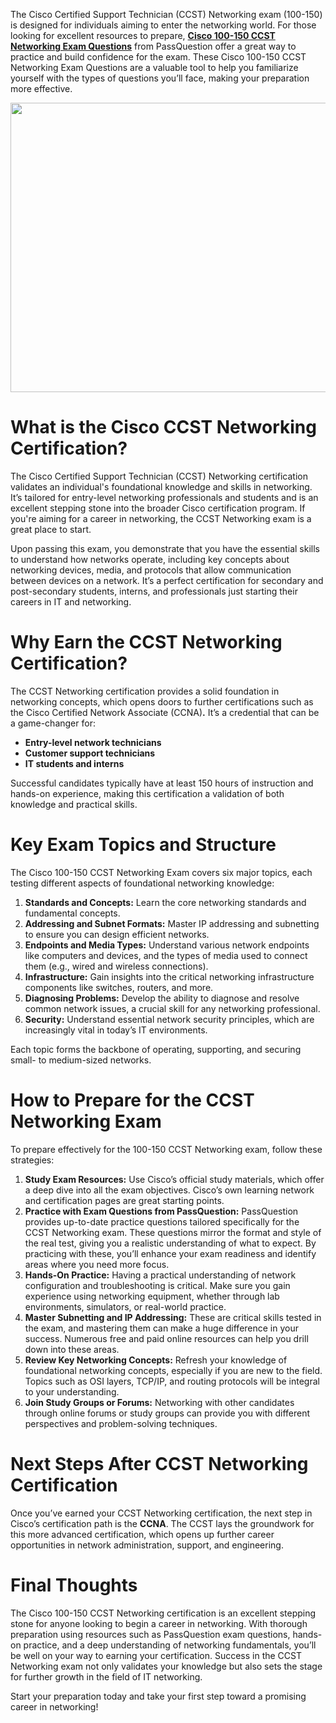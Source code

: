 <p>The Cisco Certified Support Technician (CCST) Networking exam (100-150) is designed for individuals aiming to enter the networking world. For those looking for excellent resources to prepare, <strong><a href="https://www.passquestion.com/100-150.html">Cisco 100-150 CCST Networking Exam Questions</a></strong> from PassQuestion offer a great way to practice and build confidence for the exam. These Cisco 100-150 CCST Networking Exam Questions are a valuable tool to help you familiarize yourself with the types of questions you&rsquo;ll face, making your preparation more effective.</p>

<p><img alt="" src="https://www.passquestion.com/uploads/pqcom/images/20241008/5d384c4a267614f5dc6e3bf5ced3a273.png" style="height:463px; width:618px" /></p>

<h1>What is the Cisco CCST Networking Certification?</h1>

<p>The Cisco Certified Support Technician (CCST) Networking certification validates an individual&#39;s foundational knowledge and skills in networking. It&rsquo;s tailored for entry-level networking professionals and students and is an excellent stepping stone into the broader Cisco certification program. If you&#39;re aiming for a career in networking, the CCST Networking exam is a great place to start.</p>

<p>Upon passing this exam, you demonstrate that you have the essential skills to understand how networks operate, including key concepts about networking devices, media, and protocols that allow communication between devices on a network. It&rsquo;s a perfect certification for secondary and post-secondary students, interns, and professionals just starting their careers in IT and networking.</p>

<h1>Why Earn the CCST Networking Certification?</h1>

<p>The CCST Networking certification provides a solid foundation in networking concepts, which opens doors to further certifications such as the Cisco Certified Network Associate (CCNA)<strong>.</strong> It&rsquo;s a credential that can be a game-changer for:</p>

<ul>
	<li><strong>Entry-level network technicians</strong></li>
	<li><strong>Customer support technicians</strong></li>
	<li><strong>IT students and interns</strong></li>
</ul>

<p>Successful candidates typically have at least 150 hours of instruction and hands-on experience, making this certification a validation of both knowledge and practical skills.</p>

<h1>Key Exam Topics and Structure</h1>

<p>The Cisco 100-150 CCST Networking Exam covers six major topics, each testing different aspects of foundational networking knowledge:</p>

<ol>
	<li><strong>Standards and Concepts:</strong> Learn the core networking standards and fundamental concepts.</li>
	<li><strong>Addressing and Subnet Formats:</strong> Master IP addressing and subnetting to ensure you can design efficient networks.</li>
	<li><strong>Endpoints and Media Types:</strong> Understand various network endpoints like computers and devices, and the types of media used to connect them (e.g., wired and wireless connections).</li>
	<li><strong>Infrastructure:</strong> Gain insights into the critical networking infrastructure components like switches, routers, and more.</li>
	<li><strong>Diagnosing Problems:</strong> Develop the ability to diagnose and resolve common network issues, a crucial skill for any networking professional.</li>
	<li><strong>Security:</strong> Understand essential network security principles, which are increasingly vital in today&rsquo;s IT environments.</li>
</ol>

<p>Each topic forms the backbone of operating, supporting, and securing small- to medium-sized networks.</p>

<h1>How to Prepare for the CCST Networking Exam</h1>

<p>To prepare effectively for the 100-150 CCST Networking exam, follow these strategies:</p>

<ol>
	<li><strong>Study Exam Resources:</strong> Use Cisco&rsquo;s official study materials, which offer a deep dive into all the exam objectives. Cisco&rsquo;s own learning network and certification pages are great starting points.</li>
	<li><strong>Practice with Exam Questions from PassQuestion:</strong> PassQuestion provides up-to-date practice questions tailored specifically for the CCST Networking exam. These questions mirror the format and style of the real test, giving you a realistic understanding of what to expect. By practicing with these, you&rsquo;ll enhance your exam readiness and identify areas where you need more focus.</li>
	<li><strong>Hands-On Practice:</strong> Having a practical understanding of network configuration and troubleshooting is critical. Make sure you gain experience using networking equipment, whether through lab environments, simulators, or real-world practice.</li>
	<li><strong>Master Subnetting and IP Addressing:</strong> These are critical skills tested in the exam, and mastering them can make a huge difference in your success. Numerous free and paid online resources can help you drill down into these areas.</li>
	<li><strong>Review Key Networking Concepts:</strong> Refresh your knowledge of foundational networking concepts, especially if you are new to the field. Topics such as OSI layers, TCP/IP, and routing protocols will be integral to your understanding.</li>
	<li><strong>Join Study Groups or Forums:</strong> Networking with other candidates through online forums or study groups can provide you with different perspectives and problem-solving techniques.</li>
</ol>

<h1>Next Steps After CCST Networking Certification</h1>

<p>Once you&rsquo;ve earned your CCST Networking certification, the next step in Cisco&rsquo;s certification path is the <strong>CCNA</strong>. The CCST lays the groundwork for this more advanced certification, which opens up further career opportunities in network administration, support, and engineering.</p>

<h1>Final Thoughts</h1>

<p>The Cisco 100-150 CCST Networking certification is an excellent stepping stone for anyone looking to begin a career in networking. With thorough preparation using resources such as PassQuestion exam questions, hands-on practice, and a deep understanding of networking fundamentals, you&rsquo;ll be well on your way to earning your certification. Success in the CCST Networking exam not only validates your knowledge but also sets the stage for further growth in the field of IT networking.</p>

<p>Start your preparation today and take your first step toward a promising career in networking!</p>

<p><!-- notionvc: 93982a40-b145-4aa3-9a32-ad2a709eba7d --></p>
